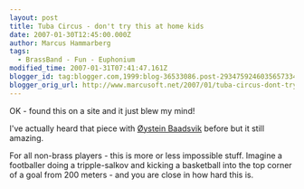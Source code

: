 ```yaml
---
layout: post
title: Tuba Circus - don't try this at home kids
date: 2007-01-30T12:45:00.000Z
author: Marcus Hammarberg
tags:
  - BrassBand - Fun - Euphonium
modified_time: 2007-01-31T07:41:47.161Z
blogger_id: tag:blogger.com,1999:blog-36533086.post-2934759246035657334
blogger_orig_url: http://www.marcusoft.net/2007/01/tuba-circus-dont-try-this-at-home.html
---
```



OK - found this on a site and it just blew my mind!

I've actually heard that piece with
<a href="http://www.baadsvik.com/" target="_blank">Øystein Baadsvik</a> before but it
still amazing.

For all non-brass players - this is more or
less impossible stuff. Imagine a footballer doing a tripple-salkov and kicking a basketball
into the top corner of a goal from 200 meters - and you are close in how
hard this is.
